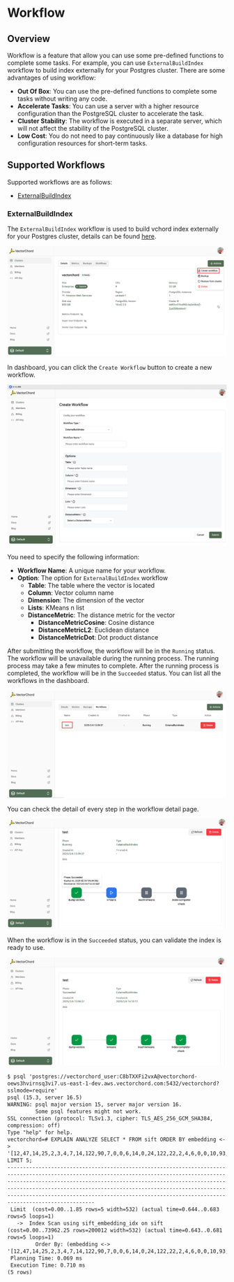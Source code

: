 # Workflow

## Overview

Workflow is a feature that allow you can use some pre-defined functions to complete some tasks. For example, you can use `ExternalBuildIndex` workflow to build index externally for your Postgres cluster. There are some advantages of using workflow:
- **Out Of Box**: You can use the pre-defined functions to complete some tasks without writing any code.
- **Accelerate Tasks**: You can use a server with a higher resource configuration than the PostgreSQL cluster to accelerate the task.
- **Cluster Stability**: The workflow is executed in a separate server, which will not affect the stability of the PostgreSQL cluster. 
- **Low Cost**: You do not need to pay continuously like a database for high configuration resources for short-term tasks.

## Supported Workflows

Supported workflows are as follows:
- [ExternalBuildIndex](#ExternalBuildIndex)

### ExternalBuildIndex

The `ExternalBuildIndex` workflow is used to build vchord index externally for your Postgres cluster, details can be found [here](/vectorchord/usage/external-index-precomputation).

![](../images/create_workflow.png)

In dashboard, you can click the `Create Workflow` button to create a new workflow. 

![](../images/external-build-index.png)

You need to specify the following information:
- **Workflow Name**: A unique name for your workflow.
- **Option**: The option for `ExternalBuildIndex` workflow 
    - **Table**: The table where the vector is located
    - **Column**: Vector column name
    - **Dimension**: The dimension of the vector
    - **Lists**: KMeans n list
    - **DistanceMetric**: The distance metric for the vector
        - **DistanceMetricCosine**: Cosine distance
        - **DistanceMetricL2**: Euclidean distance
        - **DistanceMetricDot**: Dot product distance

After submitting the workflow, the workflow will be in the `Running` status. The workflow will be unavailable during the running process. The running process may take a few minutes to complete. After the running process is completed, the workflow will be in the `Succeeded` status. You can list all the workflows in the dashboard.

![](../images/workflow-list.png)

You can check the detail of every step in the workflow detail page.

![](../images/after-submit-external-build-index.png)

When the workflow is in the `Succeeded` status, you can validate the index is ready to use. 

![](../images/external-build-index-succeeded.png)

```shell
$ psql 'postgres://vectorchord_user:C8bTXXFi2vxA@vectorchord-oews3hvirnsq3vi7.us-east-1-dev.aws.vectorchord.com:5432/vectorchord?sslmode=require'
psql (15.3, server 16.5)
WARNING: psql major version 15, server major version 16.
         Some psql features might not work.
SSL connection (protocol: TLSv1.3, cipher: TLS_AES_256_GCM_SHA384, compression: off)
Type "help" for help.
vectorchord=# EXPLAIN ANALYZE SELECT * FROM sift ORDER BY embedding <-> '[12,47,14,25,2,3,4,7,14,122,90,7,0,0,6,14,0,24,122,22,2,4,6,0,0,10,93,10,6,6,0,0,122,31,9,23,19,9,8,56,122,100,29,19,3,0,0,25,3,9,43,59,76,32,0,0,8,6,10,7,24,58,1,1,81,23,32,68,14,19,10,23,122,13,2,1,4,9,86,122,3,0,0,8,122,95,68,30,9,2,0,2,26,50,44,13,0,0,0,3,12,82,18,7,6,0,0,0,2,20,112,122,6,5,1,0,3,69,122,43,15,1,0,0,0,27,29,21]' LIMIT 5;
------------------------------------------------------------------------------------------------------------------------------------------------------------------------------------------------------------------------------------------------------------------------------------------------------------------------------------------------------------------------------------------
 Limit  (cost=0.00..1.85 rows=5 width=532) (actual time=0.644..0.683 rows=5 loops=1)
   ->  Index Scan using sift_embedding_idx on sift  (cost=0.00..73962.25 rows=200012 width=532) (actual time=0.643..0.681 rows=5 loops=1)
         Order By: (embedding <-> '[12,47,14,25,2,3,4,7,14,122,90,7,0,0,6,14,0,24,122,22,2,4,6,0,0,10,93,10,6,6,0,0,122,31,9,23,19,9,8,56,122,100,29,19,3,0,0,25,3,9,43,59,76,32,0,0,8,6,10,7,24,58,1,1,81,23,32,68,14,19,10,23,122,13,2,1,4,9,86,122,3,0,0,8,122,95,68,30,9,2,0,2,26,50,44,13,0,0,0,3,12,82,18,7,6,0,0,0,2,20,112,122,6,5,1,0,3,69,122,43,15,1,0,0,0,27,29,21]'::vector)
 Planning Time: 0.069 ms
 Execution Time: 0.710 ms
(5 rows)
```
